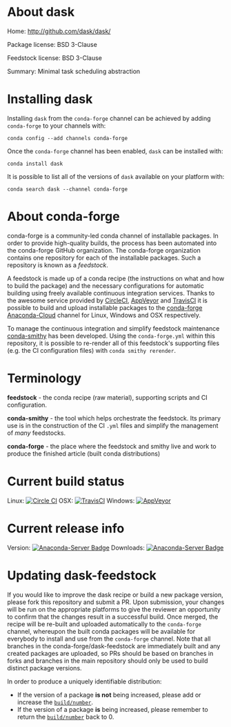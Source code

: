 About dask
==========

Home: http://github.com/dask/dask/

Package license: BSD 3-Clause

Feedstock license: BSD 3-Clause

Summary: Minimal task scheduling abstraction



Installing dask
===============

Installing `dask` from the `conda-forge` channel can be achieved by adding `conda-forge` to your channels with:

```
conda config --add channels conda-forge
```

Once the `conda-forge` channel has been enabled, `dask` can be installed with:

```
conda install dask
```

It is possible to list all of the versions of `dask` available on your platform with:

```
conda search dask --channel conda-forge
```



About conda-forge
=================

conda-forge is a community-led conda channel of installable packages.
In order to provide high-quality builds, the process has been automated into the
conda-forge GitHub organization. The conda-forge organization contains one repository
for each of the installable packages. Such a repository is known as a *feedstock*.

A feedstock is made up of a conda recipe (the instructions on what and how to build
the package) and the necessary configurations for automatic building using freely
available continuous integration services. Thanks to the awesome service provided by
[CircleCI](https://circleci.com/), [AppVeyor](http://www.appveyor.com/)
and [TravisCI](https://travis-ci.org/) it is possible to build and upload installable
packages to the [conda-forge](https://anaconda.org/conda-forge)
[Anaconda-Cloud](http://docs.anaconda.org/) channel for Linux, Windows and OSX respectively.

To manage the continuous integration and simplify feedstock maintenance
[conda-smithy](http://github.com/conda-forge/conda-smithy) has been developed.
Using the ``conda-forge.yml`` within this repository, it is possible to re-render all of
this feedstock's supporting files (e.g. the CI configuration files) with ``conda smithy rerender``.


Terminology
===========

**feedstock** - the conda recipe (raw material), supporting scripts and CI configuration.

**conda-smithy** - the tool which helps orchestrate the feedstock.
                   Its primary use is in the construction of the CI ``.yml`` files
                   and simplify the management of *many* feedstocks.

**conda-forge** - the place where the feedstock and smithy live and work to
                  produce the finished article (built conda distributions)

Current build status
====================

Linux: [![Circle CI](https://circleci.com/gh/conda-forge/dask-feedstock.svg?style=shield)](https://circleci.com/gh/conda-forge/dask-feedstock)
OSX: [![TravisCI](https://travis-ci.org/conda-forge/dask-feedstock.svg?branch=master)](https://travis-ci.org/conda-forge/dask-feedstock)
Windows: [![AppVeyor](https://ci.appveyor.com/api/projects/status/github/conda-forge/dask-feedstock?svg=True)](https://ci.appveyor.com/project/conda-forge/dask-feedstock/branch/master)

Current release info
====================
Version: [![Anaconda-Server Badge](https://anaconda.org/conda-forge/dask/badges/version.svg)](https://anaconda.org/conda-forge/dask)
Downloads: [![Anaconda-Server Badge](https://anaconda.org/conda-forge/dask/badges/downloads.svg)](https://anaconda.org/conda-forge/dask)


Updating dask-feedstock
=======================

If you would like to improve the dask recipe or build a new
package version, please fork this repository and submit a PR. Upon submission,
your changes will be run on the appropriate platforms to give the reviewer an
opportunity to confirm that the changes result in a successful build. Once
merged, the recipe will be re-built and uploaded automatically to the
`conda-forge` channel, whereupon the built conda packages will be available for
everybody to install and use from the `conda-forge` channel.
Note that all branches in the conda-forge/dask-feedstock are
immediately built and any created packages are uploaded, so PRs should be based
on branches in forks and branches in the main repository should only be used to
build distinct package versions.

In order to produce a uniquely identifiable distribution:
 * If the version of a package **is not** being increased, please add or increase
   the [``build/number``](http://conda.pydata.org/docs/building/meta-yaml.html#build-number-and-string).
 * If the version of a package **is** being increased, please remember to return
   the [``build/number``](http://conda.pydata.org/docs/building/meta-yaml.html#build-number-and-string)
   back to 0.
